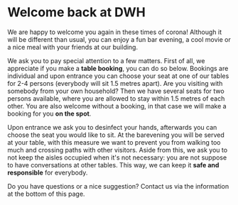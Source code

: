 # **Welcome back** at DWH

We are happy to welcome you again in these times of corona! Although it will be different than usual,
you can enjoy a fun bar evening, a cool movie or a nice meal with your friends at our building.

We ask you to pay special attention to a few matters. First of all, we appreciate if you make a
**table booking**, you can do so below. Bookings are individual and upon entrance you can choose
your seat at one of our tables for 2-4 persons (everybody will sit 1.5 metres apart). Are you
visiting with somebody from your own household? Then we have several seats for two persons available,
where you are allowed to stay within 1.5 metres of each other. You are also welcome without a booking,
in that case we will make a booking for you **on the spot**.

Upon entrance we ask you to desinfect your hands, afterwards you can choose the seat you would like to
sit. At the barevening you will be served at your table, with this measure we want to prevent you from
walking too much and crossing paths with other visitors. Aside from this, we ask you to not keep the
aisles occupied when it's not necessary: you are not suppose to have conversations at other tables.
This way, we can keep it **safe and responsible** for everybody.

Do you have questions or a nice suggestion? Contact us via the information at the bottom of this page.
